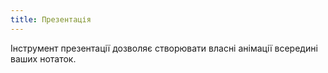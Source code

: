 ```yaml
---
title: Презентація
---
```


Інструмент презентації дозволяє створювати власні анімації всередині ваших нотаток.
